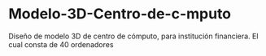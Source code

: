 # Modelo-3D-Centro-de-c-mputo
Diseño de modelo 3D de centro de cómputo, para institución financiera. El cual consta de 40 ordenadores
